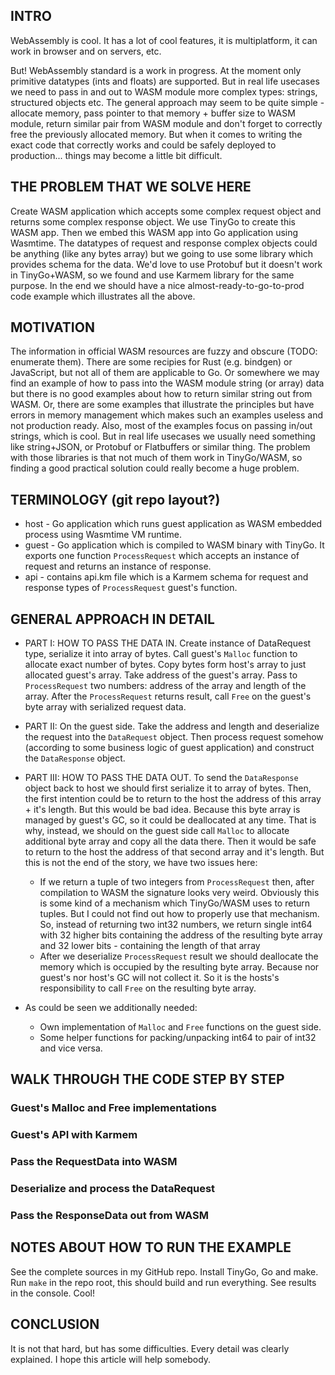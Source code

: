 ## INTRO
WebAssembly is cool. It has a lot of cool features, it is multiplatform, it can work in browser and on servers, etc.

But! WebAssembly standard is a work in progress. At the moment only primitive datatypes (ints and floats) are supported.
But in real life usecases we need to pass in and out to WASM module more complex types: strings, structured objects etc.
The general approach may seem to be quite simple - allocate memory, pass pointer to that memory + buffer size to WASM
module, return similar pair from WASM module and don't forget to correctly free the previously allocated memory. But when it comes to
writing the exact code that correctly works and could be safely deployed to production... things may become a little bit
difficult.

## THE PROBLEM THAT WE SOLVE HERE
Create WASM application which accepts some complex request object and returns some
complex response object. We use TinyGo to create this WASM app. Then we embed this WASM app into Go application
using Wasmtime. The datatypes of request and response complex objects could be anything (like any bytes array)
but we going to use some library which provides schema for the data. We'd love to use Protobuf but it doesn't work
in TinyGo+WASM, so we found and use Karmem library for the same purpose. In the end we should have a nice
almost-ready-to-go-to-prod code example which illustrates all the above.

## MOTIVATION
The information in official WASM resources are fuzzy and obscure (TODO: enumerate them). There are some
recipies for Rust (e.g. bindgen) or JavaScript, but not all of them are applicable to Go. Or somewhere we may find an
example of how to
pass into the WASM module string (or array) data but there is no good examples about how to return similar string out
from WASM. Or, there are some examples that illustrate the principles but have errors in memory management which makes
such an examples useless and not production ready. Also, most of the examples focus on passing in/out strings, which is
cool. But in real life usecases we usually need something like string+JSON, or Protobuf or Flatbuffers or similar thing.
The problem with those libraries is that not much of them work in TinyGo/WASM, so finding a good practical solution
could really become a huge problem.

## TERMINOLOGY (git repo layout?)
* host - Go application which runs guest application as WASM embedded process using Wasmtime VM runtime.
* guest - Go application which is compiled to WASM binary with TinyGo. It exports one function `ProcessRequest` which
  accepts an instance of request and returns an instance of response.
* api - contains api.km file which is a Karmem schema for request and response types of `ProcessRequest` guest's
  function.

## GENERAL APPROACH IN DETAIL
* PART I: HOW TO PASS THE DATA IN. Create instance of DataRequest type, serialize it into array of bytes. Call guest's
  `Malloc` function to allocate exact number of bytes. Copy bytes form host's array to just allocated guest's array.
  Take address of the guest's array. Pass to `ProcessRequest` two numbers: address of the array and length of the array.
  After the `ProcessRequest` returns result, call `Free` on the guest's byte array with serialized request data.

* PART II: On the guest side. Take the address and length and deserialize the request into the `DataRequest` object.
  Then process request somehow (according to some business logic of guest application) and construct the `DataResponse`
  object.

* PART III: HOW TO PASS THE DATA OUT. To send the `DataResponse` object back to host we should first serialize it to
  array of bytes. Then, the first intention could be to return to the host the address of this array + it's length.
  But this would be bad idea. Because this byte array is managed by guest's GC, so it could be deallocated at any time.
  That is why, instead, we should on the guest side call `Malloc` to allocate additional byte array and copy all the
  data there. Then it would be safe to return to the host the address of that second array and it's length.
  But this is not the end of the story, we have two issues here:
  - If we return a tuple of two integers from `ProcessRequest` then, after compilation to WASM the signature looks very
    weird. Obviously this is some kind of a mechanism which TinyGo/WASM uses to return tuples. But I could not find out
    how to properly use that mechanism. So, instead of returning two int32 numbers, we return single int64 with
    32 higher bits containing the address of the resulting byte array and 32 lower bits - containing the length of that
    array
  - After we deserialize `ProcessRequest` result we should deallocate the memory which is occupied by the resulting
    byte array. Because nor guest's nor host's GC will not collect it. So it is the hosts's responsibility to call
    `Free` on the resulting byte array.

* As could be seen we additionally needed:
  - Own implementation of `Malloc` and `Free` functions on the guest side.
  - Some helper functions for packing/unpacking int64 to pair of int32 and vice versa.

## WALK THROUGH THE CODE STEP BY STEP

### Guest's Malloc and Free implementations

### Guest's API with Karmem

### Pass the RequestData into WASM

### Deserialize and process the DataRequest

### Pass the ResponseData out from WASM

## NOTES ABOUT HOW TO RUN THE EXAMPLE
See the complete sources in my GitHub repo. Install TinyGo, Go and make. Run `make` in the repo root, this should build
and run everything. See results in the console. Cool!

## CONCLUSION
It is not that hard, but has some difficulties. Every detail was clearly explained. I hope this article will help somebody.
